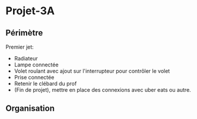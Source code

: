 # Projet-3A

## Périmètre

Premier jet: 
* Radiateur
* Lampe connectée
* Volet roulant avec ajout sur l'interrupteur pour contrôler le volet
* Prise connectée
* Retenir le clébard du prof
* (Fin de projet), mettre en place des connexions avec uber eats ou autre. 

## Organisation
